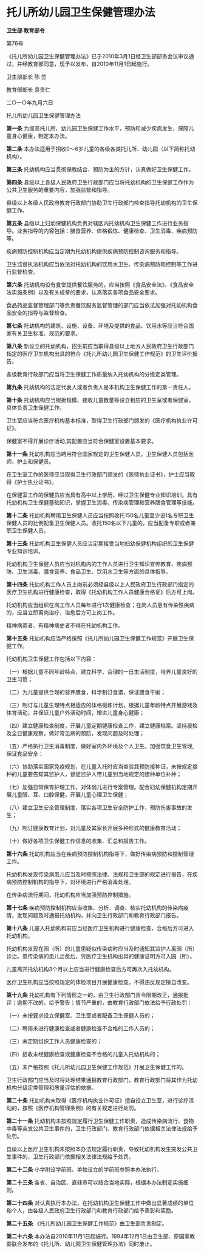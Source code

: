 # 托儿所幼儿园卫生保健管理办法

**卫生部 教育部令**

第76号

《托儿所幼儿园卫生保健管理办法》已于2010年3月1日经卫生部部务会议审议通过，并经教育部同意，现予以发布，自2010年11月1日起施行。

卫生部部长 陈 竺

教育部部长 袁贵仁

二○一○年九月六日

托儿所幼儿园卫生保健管理办法

**第一条** 为提高托儿所、幼儿园卫生保健工作水平，预防和减少疾病发生，保障儿童身心健康，制定本办法。

**第二条** 本办法适用于招收0～6岁儿童的各级各类托儿所、幼儿园（以下简称托幼机构）。

**第三条** 托幼机构应当贯彻保教结合、预防为主的方针，认真做好卫生保健工作。

**第四条** 县级以上各级人民政府卫生行政部门应当将托幼机构的卫生保健工作作为公共卫生服务的重要内容，加强监督和指导。

县级以上各级人民政府教育行政部门协助卫生行政部门检查指导托幼机构的卫生保健工作。

**第五条** 县级以上妇幼保健机构负责对辖区内托幼机构卫生保健工作进行业务指导。业务指导的内容包括：膳食营养、体格锻炼、健康检查、卫生消毒、疾病预防等。

疾病预防控制机构应当定期为托幼机构提供疾病预防控制咨询服务和指导。

卫生监督执法机构应当依法对托幼机构的饮用水卫生、传染病预防和控制等工作进行监督检查。

**第六条** 托幼机构设有食堂提供餐饮服务的，应当按照《食品安全法》、《食品安全法实施条例》以及有关规章的要求，认真落实各项食品安全要求。

食品药品监督管理部门等负责餐饮服务监督管理的部门应当依法加强对托幼机构食品安全的指导与监督检查。

**第七条** 托幼机构的建筑、设施、设备、环境及提供的食品、饮用水等应当符合国家有关卫生标准、规范的要求。

**第八条** 新设立的托幼机构，招生前应当取得县级以上地方人民政府卫生行政部门指定的医疗卫生机构出具的符合《托儿所幼儿园卫生保健工作规范》的卫生评价报告。

各级教育行政部门应当将卫生保健工作质量纳入托幼机构的分级定类管理。

**第九条** 托幼机构的法定代表人或者负责人是本机构卫生保健工作的第一责任人。

**第十条** 托幼机构应当根据规模、接收儿童数量等设立相应的卫生室或者保健室，具体负责卫生保健工作。

卫生室应当符合医疗机构基本标准，取得卫生行政部门颁发的《医疗机构执业许可证》。

保健室不得开展诊疗活动,其配置应当符合保健室设置基本要求。

**第十一条** 托幼机构应当聘用符合国家规定的卫生保健人员。卫生保健人员包括医师、护士和保健员。

在卫生室工作的医师应当取得卫生行政部门颁发的《医师执业证书》，护士应当取得《护士执业证书》。

在保健室工作的保健员应当具有高中以上学历，经过卫生保健专业知识培训，具有托幼机构卫生保健基础知识，掌握卫生消毒、传染病管理和营养膳食管理等技能。

**第十二条** 托幼机构聘用卫生保健人员应当按照收托150名儿童至少设1名专职卫生保健人员的比例配备卫生保健人员。收托150名以下儿童的，应当配备专职或者兼职卫生保健人员。

**第十三条** 托幼机构卫生保健人员应当定期接受当地妇幼保健机构组织的卫生保健专业知识培训。

托幼机构卫生保健人员应当对机构内的工作人员进行卫生知识宣传教育、疾病预防、卫生消毒、膳食营养、食品卫生、饮用水卫生等方面的具体指导。

**第十四条** 托幼机构工作人员上岗前必须经县级以上人民政府卫生行政部门指定的医疗卫生机构进行健康检查，取得《托幼机构工作人员健康合格证》后方可上岗。

托幼机构应当组织在岗工作人员每年进行1次健康检查；在岗人员患有传染性疾病的，应当立即离岗治疗，治愈后方可上岗工作。

精神病患者、有精神病史者不得在托幼机构工作。

**第十五条** 托幼机构应当严格按照《托儿所幼儿园卫生保健工作规范》开展卫生保健工作。

托幼机构卫生保健工作包括以下内容：

（一）根据儿童不同年龄特点，建立科学、合理的一日生活制度，培养儿童良好的卫生习惯；

（二）为儿童提供合理的营养膳食，科学制订食谱，保证膳食平衡；

（三）制订与儿童生理特点相适应的体格锻炼计划，根据儿童年龄特点开展游戏及体育活动，并保证儿童户外活动时间，增进儿童身心健康；

（四）建立健康检查制度，开展儿童定期健康检查工作，建立健康档案。坚持晨检及全日健康观察，做好常见病的预防，发现问题及时处理；

（五）严格执行卫生消毒制度，做好室内外环境及个人卫生。加强饮食卫生管理,保证食品安全；

（六）协助落实国家免疫规划，在儿童入托时应当查验其预防接种证，未按规定接种的儿童要告知其监护人，督促监护人带儿童到当地规定的接种单位补种；

（七）加强日常保育护理工作，对体弱儿进行专案管理。配合妇幼保健机构定期开展儿童眼、耳、口腔保健，开展儿童心理卫生保健；

（八）建立卫生安全管理制度，落实各项卫生安全防护工作，预防伤害事故的发生；

（九）制订健康教育计划，对儿童及其家长开展多种形式的健康教育活动；

（十）做好各项卫生保健工作信息的收集、汇总和报告工作。

**第十六条** 托幼机构应当在疾病预防控制机构指导下，做好传染病预防和控制管理工作。

托幼机构发现传染病患儿应当及时按照法律、法规和卫生部的规定进行报告，在疾病预防控制机构的指导下，对环境进行严格消毒处理。

在传染病流行期间，托幼机构应当加强预防控制措施。

**第十七条** 疾病预防控制机构应当收集、分析、调查、核实托幼机构的传染病疫情，发现问题及时通报托幼机构，并向卫生行政部门和教育行政部门报告。

**第十八条** 儿童入托幼机构前应当经医疗卫生机构进行健康检查，合格后方可进入托幼机构。

托幼机构发现在园（所）的儿童患疑似传染病时应当及时通知其监护人离园（所）诊治。患传染病的患儿治愈后，凭医疗卫生机构出具的健康证明方可入园（所）。

儿童离开托幼机构3个月以上应当进行健康检查后方可再次入托幼机构。

医疗卫生机构应当按照规定的体检项目开展健康检查，不得违反规定擅自改变。

**第十九条** 托幼机构有下列情形之一的，由卫生行政部门责令限期改正，通报批评；逾期不改的，给予警告；情节严重的，由教育行政部门依法给予行政处罚：

（一）未按要求设立保健室、卫生室或者配备卫生保健人员的；

（二）聘用未进行健康检查或者健康检查不合格的工作人员的；

（三）未定期组织工作人员健康检查的；

（四）招收未经健康检查或健康检查不合格的儿童入托幼机构的；

（五）未严格按照《托儿所幼儿园卫生保健工作规范》开展卫生保健工作的。

卫生行政部门应当及时将处理结果通报教育行政部门，教育行政部门将其作为托幼机构分级定类管理和质量评估的依据。

**第二十条** 托幼机构未取得《医疗机构执业许可证》擅自设立卫生室，进行诊疗活动的，按照《医疗机构管理条例》的有关规定进行处罚。

**第二十一条** 托幼机构未按照规定履行卫生保健工作职责，造成传染病流行、食物中毒等突发公共卫生事件的，卫生行政部门、教育行政部门依据相关法律法规给予处罚。

县级以上医疗卫生机构未按照本办法规定履行职责，导致托幼机构发生突发公共卫生事件的，卫生行政部门依据相关法律法规给予处罚。

**第二十二条** 小学附设学前班、单独设立的学前班参照本办法执行。

**第二十三条** 各省、自治区、直辖市可以结合当地实际，根据本办法制定实施细则。

**第二十四条** 对认真执行本办法，在托幼机构卫生保健工作中做出显著成绩的单位和个人，由各级人民政府卫生行政部门和教育行政部门给予表彰和奖励。

**第二十五条** 《托儿所幼儿园卫生保健工作规范》由卫生部负责制定。

**第二十六条** 本办法自2010年11月1日起施行。1994年12月1日由卫生部、原国家教委联合发布的《托儿所、幼儿园卫生保健管理办法》同时废止。
